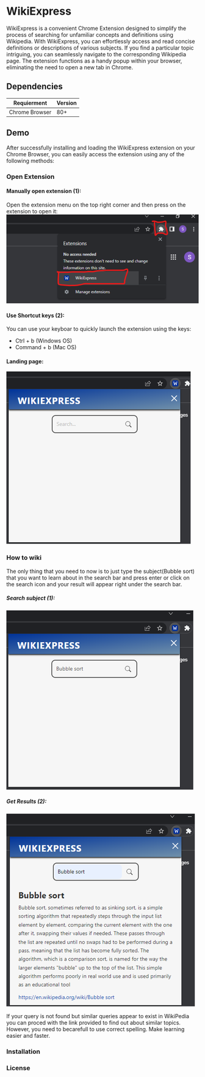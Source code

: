 # WikiExpress
WikiExpress is a convenient Chrome Extension designed to simplify the process of searching for unfamiliar concepts and definitions using Wikipedia. With WikiExpress, you can effortlessly access and read concise definitions or descriptions of various subjects. If you find a particular topic intriguing, you can seamlessly navigate to the corresponding Wikipedia page. The extension functions as a handy popup within your browser, eliminating the need to open a new tab in Chrome.

## Dependencies
| Requierment     | Version |
| ----------- | ----------- |
| Chrome Browser     | 80+      |


## Demo
After successfully installing and loading the WikiExpress extension on your Chrome Browser, you can easily access the extension using any of the following methods:

### Open Extension

#### Manually open extension (1):
Open the extension menu on the top right corner and then press on the extension to open it:
![openExtension](extension/example/openExtension.png)  

#### Use Shortcut keys (2):
You can use your keyboar to quickly launch the extension using the keys:  
- Ctrl + b (Windows OS)  
- Command + b (Mac OS)
#### Landing page:
![openExtension](extension/example/openedExtension.png) 
### How to wiki
The only thing that you need to now is to just type the subject(Bubble sort) that you want to learn about in the search bar and press enter or click on the search icon and your result will appear right under the search bar.

##### Search subject (1):
![openExtension](extension/example/searchExtension.png) 

##### Get Results (2):
![openExtension](extension/example/resultExtension.png) 



 If your query is not found but similar queries appear to exist in WikiPedia you can proced with the link provided to find out about similar topics. However, you need to becarefull to use correct spelling. Make learning easier and faster.


### Installation

### License 

